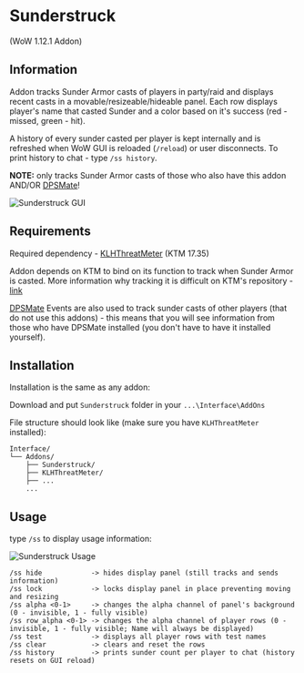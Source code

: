 # Sunderstruck
(WoW 1.12.1 Addon)

## Information

Addon tracks Sunder Armor casts of players in party/raid and displays recent casts in a movable/resizeable/hideable panel. Each row displays player's name that casted Sunder and a color based on it's success (red - missed, green - hit).

A history of every sunder casted per player is kept internally and is refreshed when WoW GUI is reloaded (`/reload`) or user disconnects. To print history to chat - type `/ss history`.

**NOTE:** only tracks Sunder Armor casts of those who also have this addon AND/OR [DPSMate](https://github.com/Geigerkind/DPSMate)!

![Sunderstruck GUI](https://i.imgur.com/E5C0EqI.gif)

## Requirements

Required dependency - [KLHThreatMeter](https://github.com/Linae-Kronos/KLH-Threat-Meter-17.35) (KTM 17.35)

Addon depends on KTM to bind on its function to track when Sunder Armor is casted.
More information why tracking it is difficult on KTM's repository - [link](https://raw.githubusercontent.com/Linae-Kronos/KLH-Threat-Meter-17.35/master/KTM%2017.35/KLHThreatMeter/Readme/Warriors%20-%20Read%20Me!.txt)

[DPSMate](https://github.com/Geigerkind/DPSMate) Events are also used to track sunder casts of other players (that do not use this addons) - this means that you will see information from those who have DPSMate installed (you don't have to have it installed yourself).

## Installation

Installation is the same as any addon:

Download and put `Sunderstruck` folder in your `...\Interface\AddOns`

File structure should look like (make sure you have `KLHThreatMeter` installed):

```
Interface/
└── Addons/
    ├── Sunderstruck/
    ├── KLHThreatMeter/
    ├── ...
    ...
```

## Usage

type `/ss` to display usage information:

![Sunderstruck Usage](https://i.imgur.com/MA00COd.png)

```
/ss hide            -> hides display panel (still tracks and sends information)
/ss lock            -> locks display panel in place preventing moving and resizing
/ss alpha <0-1>     -> changes the alpha channel of panel's background (0 - invisible, 1 - fully visible)
/ss row_alpha <0-1> -> changes the alpha channel of player rows (0 - invisible, 1 - fully visible; Name will always be displayed)
/ss test            -> displays all player rows with test names
/ss clear           -> clears and reset the rows
/ss history         -> prints sunder count per player to chat (history resets on GUI reload)
```

